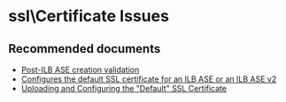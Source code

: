 <properties
	pageTitle="ssl\Certificate Issues"
	description="ssl\Certificate Issues"
	service="microsoft.ase"
	resource="ase"
	authors="shrahman"
	displayOrder=""
	selfHelpType="generic"
	supportTopicIds="32608421"
	resourceTags=""
	productPesIds="16533"
	cloudEnvironments="public, Fairfax"
	articleId="53ae8eca-2812-45a2-bf10-8c0df8630a1c"
	ownershipId="Compute_AppService"
/>

# ssl\Certificate Issues

## **Recommended documents**
* [Post-ILB ASE creation validation](https://docs.microsoft.com/azure/app-service/environment/create-ilb-ase#post-ilb-ase-creation-validation)
* [Configures the default SSL certificate for an ILB ASE or an ILB ASE v2](https://azure.microsoft.com/resources/templates/201-web-app-ase-ilb-configure-default-ssl/)
* [Uploading and Configuring the "Default" SSL Certificate](https://docs.microsoft.com/azure/app-service/environment/app-service-app-service-environment-create-ilb-ase-resourcemanager#uploading-and-configuring-the-default-ssl-certificate)
